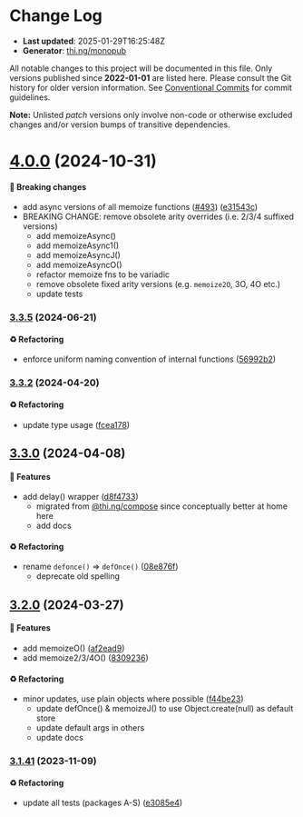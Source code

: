 # Change Log

- **Last updated**: 2025-01-29T16:25:48Z
- **Generator**: [thi.ng/monopub](https://thi.ng/monopub)

All notable changes to this project will be documented in this file.
Only versions published since **2022-01-01** are listed here.
Please consult the Git history for older version information.
See [Conventional Commits](https://conventionalcommits.org/) for commit guidelines.

**Note:** Unlisted _patch_ versions only involve non-code or otherwise excluded changes
and/or version bumps of transitive dependencies.

# [4.0.0](https://github.com/thi-ng/umbrella/tree/@thi.ng/memoize@4.0.0) (2024-10-31)

#### 🛑 Breaking changes

- add async versions of all memoize functions ([#493](https://github.com/thi-ng/umbrella/issues/493)) ([e31543c](https://github.com/thi-ng/umbrella/commit/e31543c))
- BREAKING CHANGE: remove obsolete arity overrides (i.e. 2/3/4 suffixed versions)
  - add memoizeAsync()
  - add memoizeAsync1()
  - add memoizeAsyncJ()
  - add memoizeAsyncO()
  - refactor memoize fns to be variadic
  - remove obsolete fixed arity versions (e.g. `memoize2O`, 3O, 4O etc.)
  - update tests

### [3.3.5](https://github.com/thi-ng/umbrella/tree/@thi.ng/memoize@3.3.5) (2024-06-21)

#### ♻️ Refactoring

- enforce uniform naming convention of internal functions ([56992b2](https://github.com/thi-ng/umbrella/commit/56992b2))

### [3.3.2](https://github.com/thi-ng/umbrella/tree/@thi.ng/memoize@3.3.2) (2024-04-20)

#### ♻️ Refactoring

- update type usage ([fcea178](https://github.com/thi-ng/umbrella/commit/fcea178))

## [3.3.0](https://github.com/thi-ng/umbrella/tree/@thi.ng/memoize@3.3.0) (2024-04-08)

#### 🚀 Features

- add delay() wrapper ([d8f4733](https://github.com/thi-ng/umbrella/commit/d8f4733))
  - migrated from [@thi.ng/compose](https://github.com/thi-ng/umbrella/tree/main/packages/compose) since conceptually better at home here
  - add docs

#### ♻️ Refactoring

- rename `defonce()` => `defOnce()` ([08e876f](https://github.com/thi-ng/umbrella/commit/08e876f))
  - deprecate old spelling

## [3.2.0](https://github.com/thi-ng/umbrella/tree/@thi.ng/memoize@3.2.0) (2024-03-27)

#### 🚀 Features

- add memoizeO() ([af2ead9](https://github.com/thi-ng/umbrella/commit/af2ead9))
- add memoize2/3/4O() ([8309236](https://github.com/thi-ng/umbrella/commit/8309236))

#### ♻️ Refactoring

- minor updates, use plain objects where possible ([f44be23](https://github.com/thi-ng/umbrella/commit/f44be23))
  - update defOnce() & memoizeJ() to use Object.create(null) as default store
  - update default args in others
  - update docs

### [3.1.41](https://github.com/thi-ng/umbrella/tree/@thi.ng/memoize@3.1.41) (2023-11-09)

#### ♻️ Refactoring

- update all tests (packages A-S) ([e3085e4](https://github.com/thi-ng/umbrella/commit/e3085e4))
